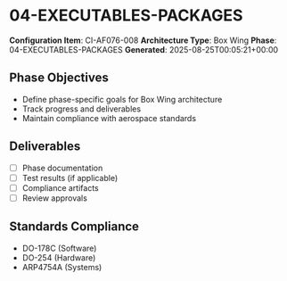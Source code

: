 # 04-EXECUTABLES-PACKAGES

**Configuration Item**: CI-AF076-008
**Architecture Type**: Box Wing
**Phase**: 04-EXECUTABLES-PACKAGES
**Generated**: 2025-08-25T00:05:21+00:00

## Phase Objectives
- Define phase-specific goals for Box Wing architecture
- Track progress and deliverables
- Maintain compliance with aerospace standards

## Deliverables
- [ ] Phase documentation
- [ ] Test results (if applicable)
- [ ] Compliance artifacts
- [ ] Review approvals

## Standards Compliance
- DO-178C (Software)
- DO-254 (Hardware)
- ARP4754A (Systems)
